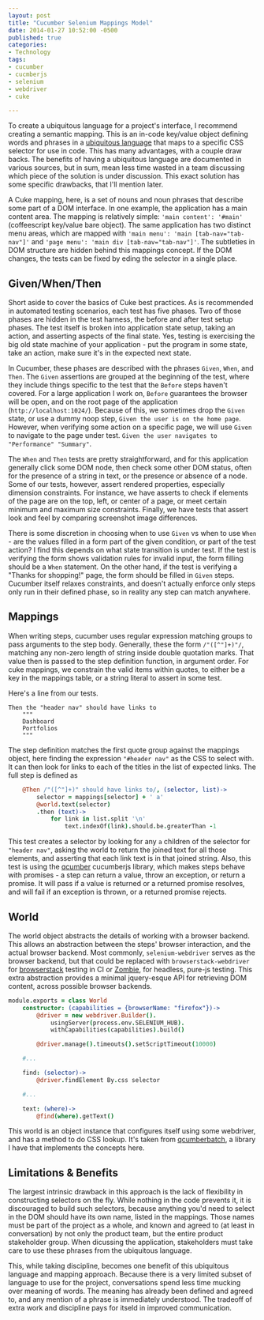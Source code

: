 ```yaml
---
layout: post
title: "Cucumber Selenium Mappings Model"
date: 2014-01-27 10:52:00 -0500
published: true
categories: 
- Technology
tags:
- cucumber
- cucmberjs
- selenium
- webdriver
- cuke

---
```


To create a ubiquitous language for a project's interface, I recommend creating
a semantic mapping. This is an in-code key/value object defining words and
phrases in a [ubiquitous language][fowler_ul] that maps to a specific CSS
selector for use in code. This has many advantages, with a couple draw backs.
The benefits of having a ubiquitous language are documented in various sources,
but in sum, mean less time wasted in a team discussing which piece of the
solution is under discussion. This exact solution has some specific drawbacks,
that I'll mention later.

A Cuke mapping, here, is a set of nouns and noun phrases that describe some part
of a DOM interface. In one example, the application has a main content area. The
mapping is relatively simple: `'main content': '#main'` (coffeescript key/value
bare object). The same application has two distinct menu areas, which are mapped
with `'main menu': 'main [tab-nav="tab-nav"]'` and `'page menu': 'main div
[tab-nav="tab-nav"]'`. The subtleties in DOM structure are hidden behind this
mappings concept. If the DOM changes, the tests can be fixed by eding the
selector in a single place.

<!-- more -->

## Given/When/Then

Short aside to cover the basics of Cuke best practices. As is recommended in
automated testing scenarios, each test has five phases. Two of those phases are
hidden in the test harness, the before and after test setup phases. The test
itself is broken into application state setup, taking an action, and asserting
aspects of the final state. Yes, testing is exercising the big old state
machine of your application - put the program in some state, take an action,
make sure it's in the expected next state.

In Cucumber, these phases are described with the phrases `Given`, `When`, and
`Then`. The `Given` assertions are grouped at the beginning of the test, where
they include things specific to the test that the `Before` steps haven't
covered. For a large application I work on, `Before` guarantees the browser will
be open, and on the root page of the application (`http://localhost:1024/`).
Because of this, we sometimes drop the `Given` state, or use a dummy noop step,
`Given the user is on the home page`. However, when verifying some action on a
specific page, we will use `Given` to navigate to the page under test. `Given
the user navigates to "Performance" "Summary"`.

The `When` and `Then` tests are pretty straightforward, and for this application
generally click some DOM node, then check some other DOM status, often for the
presence of a string in text, or the presence or absence of a node. Some of our
tests, however, assert rendered properties, especially dimension constraints.
For instance, we have asserts to check if elements of the page are on the top,
left, or center of a page, or meet certain minimum and maximum size constraints.
Finally, we have tests that assert look and feel by comparing screenshot image
differences.

There is some discretion in choosing when to use `Given` vs when to use
`When` - are the values filled in a form part of the given condition, or part of
the test action? I find this depends on what state transition is under test. If
the test is verifying the form shows validation rules for invalid input, the
form filling should be a `When` statement. On the other hand, if the test is
verifying a "Thanks for shopping!" page, the form should be filled in `Given`
steps. Cucumber itself relaxes constraints, and doesn't actually enforce only
steps only run in their defined phase, so in reality any step can match
anywhere.

## Mappings

When writing steps, cucumber uses regular expression matching groups to pass
arguments to the step body. Generally, these the form `/"([^"]+)"/`, matching
any non-zero length of string inside double quotation marks. That value then is
passed to the step definition function, in argument order. For cuke mappings, we
constrain the valid items within quotes, to either be a key in the mappings
table, or a string literal to assert in some test.

Here's a line from our tests.

```
Then the "header nav" should have links to
    """
    Dashboard
    Portfolios
    """
```

The step definition matches the first quote group against the mappings object,
here finding the expression `"#header nav"` as the CSS to select with. It can
then look for links to each of the titles in the list of expected links. The
full step is defined as

```coffeescript
    @Then /"([^"]+)" should have links to/, (selector, list)->
        selector = mappings[selector] + ' a'
        @world.text(selector)
        .then (text)->
            for link in list.split '\n'
                text.indexOf(link).should.be.greaterThan -1
```

This test creates a selector by looking for any `a` children of the selector
for `"header nav"`, asking the world to return the joined text for all those
elements, and asserting that each link text is in that joined string. Also, this
test is using the [qcumber][qcumber] cucumberjs library, which makes steps
behave with promises - a step can return a value, throw an exception, or return
a promise. It will pass if a value is returned or a returned promise resolves,
and will fail if an exception is thrown, or a returned promise rejects.

## World

The world object abstracts the details of working with a browser backend. This
allows an abstraction between the steps' browser interaction, and the actual
browser backend. Most commonly, `selenium-webdriver` serves as the browser
backend, but that could be replaced with `browserstack-webdriver` for
[browserstack][browserstack] testing in CI or [Zombie][zombie], for headless,
pure-js testing. This extra abstraction provides a minimal jquery-esque API for
retrieving DOM content, across possible browser backends.

```coffeescript
module.exports = class World
    constructor: (capabilities = {browserName: "firefox"})->
        @driver = new webdriver.Builder().
            usingServer(process.env.SELENIUM_HUB).
            withCapabilities(capabilities).build()

        @driver.manage().timeouts().setScriptTimeout(10000)

    #...

    find: (selector)->
        @driver.findElement By.css selector

    #...

    text: (where)->
        @find(where).getText()
```

This world is an object instance that configures itself using some webdriver,
and has a method to do CSS lookup. It's taken from [qcumberbatch][qcumberbatch],
a library I have that implements the concepts here.

## Limitations & Benefits

The largest intrinsic drawback in this approach is the lack of flexibility in
constructing selectors on the fly. While nothing in the code prevents it, it is
discouraged to build such selectors, because anything you'd need to select in
the DOM should have its own name, listed in the mappings. Those names must be
part of the project as a whole, and known and agreed to (at least in
conversation) by not only the product team, but the entire product stakeholder
group. When dicussing the application, stakeholders must take care to use these
phrases from the ubiquitous language.

This, while taking discipline, becomes one benefit of this ubiquitous language
and mapping approach. Because there is a very limited subset of language to use
for the project, conversations spend less time mucking over meaning of words.
The meaning has already been defined and agreed to, and any mention of a phrase
is immediately understood. The tradeoff of extra work and discipline pays for
itseld in improved communication.

[fowler_ul]: http://martinfowler.com/bliki/UbiquitousLanguage.html
[qcumber]: https://github.com/DavidSouther/qcumber
[qcumberbatch]: https://github.com/DavidSouther/qcumberbatch
[browserstack]: http://www.browserstack.com/
[zombie]: http://zombie.labnotes.org/